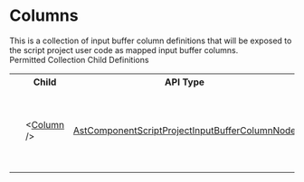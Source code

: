 # Columns

<div class="LanguageSummary"><div class ="SummaryItem">This is a collection of input buffer column definitions that will be exposed to the script project user code as mapped input buffer columns.</div></div><div class="SchemaBindingGroup"><div class="SchemaBindingGroupHeader">Permitted Collection Child Definitions</div><table id="SchemaBindingList" class="SchemaBindingList"><tbody><tr><th class="SchemaBindingIconColumnHeader">&nbsp;</th><th class="SchemaBindingNameColumnHeader">Child</th><th class="SchemaBindingTypeColumnHeader">API Type</th><th class="SchemaBindingSummaryColumnHeader">Description</th></tr><tr class="cd0"><td class="SchemaBindingIcon"><div class="NotRequired" /></td><td class="SchemaBindingName"><span class="punc">&lt;</span><a href=Varigence.Languages.Biml.Script.AstComponentScriptProjectInputBufferColumnNode.html">Column</a><span class="punc"> /&gt;</span></td><td class="SchemaBindingType"><a href="../api-reference/Varigence.Languages.Biml.Script.AstComponentScriptProjectInputBufferColumnNode.html">AstComponentScriptProjectInputBufferColumnNode</a></td><td class="SchemaBindingSummary">The AstComponentScriptProjectInputBufferColumnNode type corresponds directly to a dataflow column that is mapped into an input path column of a Script Component project.  This column will be exposed for reading and/or writing in the script project user code.</td></tr></tbody></table></div>
